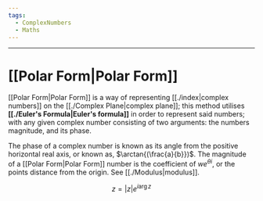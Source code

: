 ```yaml
---
tags:
  - ComplexNumbers
  - Maths
---
```

---  
  
  
# [[Polar Form|Polar Form]]   
  
[[Polar Form|Polar Form]] is a way of representing [[./index|complex numbers]] on the [[./Complex Plane|complex plane]]; this method utilises **[[./Euler's Formula|Euler's formula]]** in order to represent said numbers; with any given complex number consisting of two arguments: the numbers magnitude, and its phase.   
  
The phase of a complex number is known as its angle from the positive horizontal real axis, or known as, $\arctan{(\frac{a}{b}})$. The magnitude of a [[Polar Form|Polar Form]] number is the coefficient of $we^{\theta i }$, or the points distance from the origin. See [[./Modulus|modulus]].   
  
$$  
z = |z|e^{i\arg{z}}  
$$